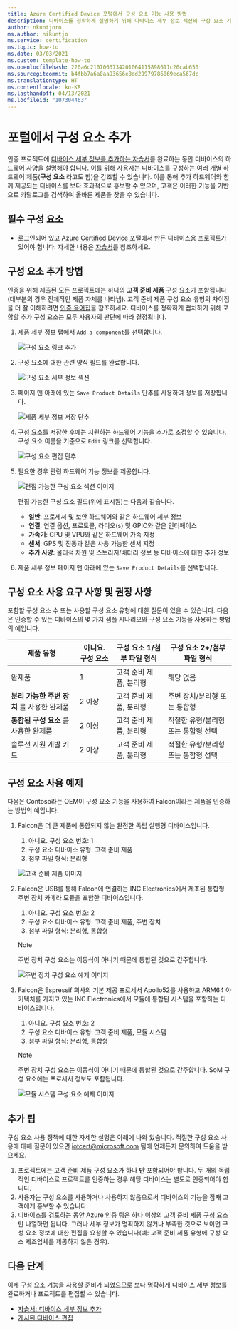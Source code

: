 ```yaml
---
title: Azure Certified Device 포털에서 구성 요소 기능 사용 방법
description: 디바이스를 정확하게 설명하기 위해 디바이스 세부 정보 섹션의 구성 요소 기능을 사용하는 최선의 방법에 대한 가이드
author: nkuntjoro
ms.author: nikuntjo
ms.service: certification
ms.topic: how-to
ms.date: 03/03/2021
ms.custom: template-how-to
ms.openlocfilehash: 220a6c2107063734201064115898611c20cab650
ms.sourcegitcommit: b4fbb7a6a0aa93656e8dd29979786069eca567dc
ms.translationtype: HT
ms.contentlocale: ko-KR
ms.lasthandoff: 04/13/2021
ms.locfileid: "107304463"
---
```

# <a name="add-components-on-the-portal"></a>포털에서 구성 요소 추가

인증 프로젝트에 [디바이스 세부 정보를 추가하는 자습서](tutorial-02-adding-device-details.md)를 완료하는 동안 디바이스의 하드웨어 사양을 설명해야 합니다. 이를 위해 사용자는 디바이스를 구성하는 여러 개별 하드웨어 제품(**구성 요소** 라고도 함)을 강조할 수 있습니다. 이를 통해 추가 하드웨어와 함께 제공되는 디바이스를 보다 효과적으로 홍보할 수 있으며, 고객은 이러한 기능을 기반으로 카탈로그를 검색하여 올바른 제품을 찾을 수 있습니다.

## <a name="prerequisites"></a>필수 구성 요소

- 로그인되어 있고 [Azure Certified Device 포털](https://certify.azure.com)에서 만든 디바이스용 프로젝트가 있어야 합니다. 자세한 내용은 [자습서](tutorial-01-creating-your-project.md)를 참조하세요.

## <a name="how-to-add-components"></a>구성 요소 추가 방법

인증을 위해 제출된 모든 프로젝트에는 하나의 **고객 준비 제품** 구성 요소가 포함됩니다(대부분의 경우 전체적인 제품 자체를 나타냄). 고객 준비 제품 구성 요소 유형의 차이점을 더 잘 이해하려면 [인증 용어집](./resources-glossary.md)을 참조하세요. 디바이스를 정확하게 캡처하기 위해 포함할 추가 구성 요소는 모두 사용자의 판단에 따라 결정됩니다.

1. 제품 세부 정보 탭에서 `Add a component`를 선택합니다.

    ![구성 요소 링크 추가](./media/images/add-a-component-link.png)

1. 구성 요소에 대한 관련 양식 필드를 완료합니다.

    ![구성 요소 세부 정보 섹션](./media/images/component-details-section.png)

1. 페이지 맨 아래에 있는 `Save Product Details` 단추를 사용하여 정보를 저장합니다.  

    ![제품 세부 정보 저장 단추](./media/images/save-product-details-button.png)

1. 구성 요소를 저장한 후에는 지원하는 하드웨어 기능을 추가로 조정할 수 있습니다. 구성 요소 이름을 기준으로 `Edit` 링크를 선택합니다.  

    ![구성 요소 편집 단추](./media/images/component-edit.png)

1. 필요한 경우 관련 하드웨어 기능 정보를 제공합니다.  

    ![편집 가능한 구성 요소 섹션 이미지](./media/images/component-selection-area.png)  

    편집 가능한 구성 요소 필드(위에 표시됨)는 다음과 같습니다.

    - **일반**: 프로세서 및 보안 하드웨어와 같은 하드웨어 세부 정보
    - **연결**: 연결 옵션, 프로토콜, 라디오(s) 및 GPIO와 같은 인터페이스
    - **가속기**: GPU 및 VPU와 같은 하드웨어 가속 지정
    - **센서**: GPS 및 진동과 같은 사용 가능한 센서 지정
    - **추가 사양**: 물리적 차원 및 스토리지/배터리 정보 등 디바이스에 대한 추가 정보

1. 제품 세부 정보 페이지 맨 아래에 있는 `Save Product Details`를 선택합니다.

## <a name="component-use-requirements-and-recommendations"></a>구성 요소 사용 요구 사항 및 권장 사항

포함할 구성 요소 수 또는 사용할 구성 요소 유형에 대한 질문이 있을 수 있습니다. 다음은 인증할 수 있는 디바이스의 몇 가지 샘플 시나리오와 구성 요소 기능을 사용하는 방법의 예입니다.

| 제품 유형                                       | 아니요. 구성 요소 | 구성 요소 1/첨부 파일 형식      | 구성 요소 2+/첨부 파일 형식                    |
|----------------------------------------------------|------------|----------------------------------|--------------------------------------------------|
| 완제품                                   | 1          | 고객 준비 제품, 분리형 | 해당 없음                                              |
| **분리 가능한 주변 장치** 를 사용한 완제품 | 2 이상  | 고객 준비 제품, 분리형 | 주변 장치/분리형 또는 통합형              |
| **통합된 구성 요소** 를 사용한 완제품  | 2 이상  | 고객 준비 제품, 분리형 | 적절한 유형/분리형 또는 통합형 선택 |
| 솔루션 지원 개발 키트                             | 2 이상  | 고객 준비 제품, 분리형 | 적절한 유형/분리형 또는 통합형 선택 |

## <a name="example-component-usage"></a>구성 요소 사용 예제

다음은 Contoso라는 OEM이 구성 요소 기능을 사용하여 Falcon이라는 제품을 인증하는 방법의 예입니다.

1. Falcon은 더 큰 제품에 통합되지 않는 완전한 독립 실행형 디바이스입니다.
    1. 아니요. 구성 요소 번호: 1
    1. 구성 요소 디바이스 유형: 고객 준비 제품
    1. 첨부 파일 형식: 분리형

     ![고객 준비 제품 이미지](./media/images/customer-ready-product.png)

1. Falcon은 USB를 통해 Falcon에 연결하는 INC Electronics에서 제조된 통합형 주변 장치 카메라 모듈을 포함한 디바이스입니다.
    1. 아니요. 구성 요소 번호: 2
    1. 구성 요소 디바이스 유형: 고객 준비 제품, 주변 장치
    1. 첨부 파일 형식: 분리형, 통합형
    
    > [!Note]
    > 주변 장치 구성 요소는 이동식이 아니기 때문에 통합된 것으로 간주합니다.

     ![주변 장치 구성 요소 예제 이미지](./media/images/peripheral.png)

1. Falcon은 Espressif 회사의 기본 제공 프로세서 Apollo52를 사용하고 ARM64 아키텍처를 가지고 있는 INC Electronics에서 모듈에 통합된 시스템을 포함하는 디바이스입니다.
    1. 아니요. 구성 요소 번호: 2
    1. 구성 요소 디바이스 유형: 고객 준비 제품, 모듈 시스템
    1. 첨부 파일 형식: 분리형, 통합형

    > [!Note]
    > 주변 장치 구성 요소는 이동식이 아니기 때문에 통합된 것으로 간주합니다. SoM 구성 요소에는 프로세서 정보도 포함됩니다.

     ![모듈 시스템 구성 요소 예제 이미지 ](./media/images/system-on-module.png)

## <a name="additional-tips"></a>추가 팁

구성 요소 사용 정책에 대한 자세한 설명은 아래에 나와 있습니다. 적절한 구성 요소 사용에 대해 질문이 있으면 [iotcert@microsoft.com](mailto:iotcert@microsoft.com) 팀에 언제든지 문의하여 도움을 받으세요.

1. 프로젝트에는 고객 준비 제품 구성 요소가 하나 **만** 포함되어야 합니다. 두 개의 독립적인 디바이스로 프로젝트를 인증하는 경우 해당 디바이스는 별도로 인증되어야 합니다.
1. 사용자는 구성 요소를 사용하거나 사용하지 않음으로써 디바이스의 기능을 잠재 고객에게 홍보할 수 있습니다.
1. 디바이스를 검토하는 동안 Azure 인증 팀은 하나 이상의 고객 준비 제품 구성 요소만 나열하면 됩니다. 그러나 세부 정보가 명확하지 않거나 부족한 것으로 보이면 구성 요소 정보에 대한 편집을 요청할 수 있습니다(예: 고객 준비 제품 유형에 구성 요소 제조업체를 제공하지 않은 경우).

## <a name="next-steps"></a>다음 단계

이제 구성 요소 기능을 사용할 준비가 되었으므로 보다 명확하게 디바이스 세부 정보를 완료하거나 프로젝트를 편집할 수 있습니다.

- [자습서: 디바이스 세부 정보 추가](tutorial-02-adding-device-details.md)
- [게시된 디바이스 편집](how-to-edit-published-device.md)

